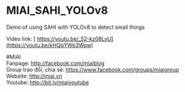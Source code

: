 # MIAI_SAHI_YOLOv8
Demo of using SAHI with YOLOv8 to detect small things

Video link: [ https://youtu.be/_52-kz08LvU](https://youtu.be/kHQqYWp3Wqw)

#MìAI <br>
Fanpage: http://facebook.com/miaiblog<br>
Group trao đổi, chia sẻ: https://www.facebook.com/groups/miaigroup<br>
Website: http://miai.vn<br>
Youtube: http://bit.ly/miaiyoutube<br>
